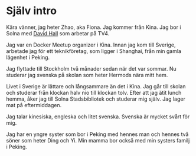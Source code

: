 # Själv intro

Kära vänner, jag heter Zhao, aka Fiona. Jag kommer från Kina. Jag bor i Solna med [David Hall](https://github.com/moonhouse) som arbetar på TV4. 

Jag var en Docker Meetup organizer i Kina. Innan jag kom till Sverige, arbetade jag för ett teknikföretag, som ligger i Shanghai, från min gamla lägenhet i Peking.

Jag flyttade till Stockholm två månader sedan när det var sommar. Nu studerar jag svenska på skolan som heter Hermods nära mitt hem. 

Livet i Sverige är lättare och långsammare än det i Kina. Jag går till skolan och studerar från klockan halv nio till klockan tolv. Efter att jag ätit lunch hemma, åker jag till Solna Stadsbibliotek och studerar mig själv. Jag lager mat på eftermiddagen.

Jag talar kinesiska, engleska och litet svenska. Svenska är mycket svårt för mig. 

Jag har en yngre syster som bor i Peking med hennes man och hennes två söner som heter Ding och Yi. Min mamma bor också med min systers familj i Peking. 
